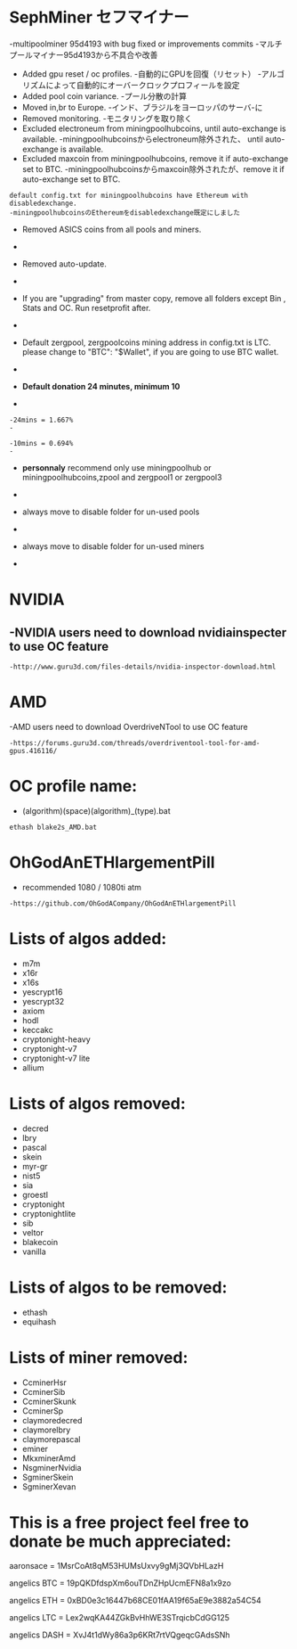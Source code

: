 # SephMiner セフマイナー
-multipoolminer 95d4193 with bug fixed or improvements commits
-マルチプールマイナー95d4193から不具合や改善
* Added gpu reset / oc profiles.
-自動的にGPUを回復（リセット）
-アルゴリズムによって自動的にオーバークロックプロフィールを設定
* Added pool coin variance.
-プール分散の計算
* Moved in,br to Europe.
-インド、ブラジルをヨーロッパのサーバ-に
* Removed monitoring.
-モニタリングを取り除く
* Excluded electroneum from miningpoolhubcoins, until auto-exchange is available.
-miningpoolhubcoinsからelectroneum除外された、 until auto-exchange is available.
* Excluded maxcoin from miningpoolhubcoins, remove it if auto-exchange set to BTC.
-miningpoolhubcoinsからmaxcoin除外されたが、remove it if auto-exchange set to BTC.
```
default config.txt for miningpoolhubcoins have Ethereum with disabledexchange.
-miningpoolhubcoinsのEthereumをdisabledexchange既定にしました
```
* Removed ASICS coins from all pools and miners.
-
* Removed auto-update.
-
* If you are "upgrading" from master copy, remove all folders except Bin , Stats and OC. Run resetprofit after.
-
* Default zergpool, zergpoolcoins mining address in config.txt is LTC. please change to "BTC": "$Wallet", if you are going to use BTC wallet.
-
* **Default donation 24 minutes, minimum 10**
-
```
-24mins = 1.667%
-
```
```
-10mins = 0.694%
-
```

* **personnaly** recommend only use miningpoolhub or miningpoolhubcoins,zpool and zergpool1 or zergpool3
-

* always move to disable folder for un-used pools
-
* always move to disable folder for un-used miners
-

# NVIDIA
-NVIDIA users need to download nvidiainspecter to use OC feature
-
```
-http://www.guru3d.com/files-details/nvidia-inspector-download.html
```
# AMD
-AMD users need to download OverdriveNTool to use OC feature
```
-https://forums.guru3d.com/threads/overdriventool-tool-for-amd-gpus.416116/
```

# OC profile name:
* (algorithm)(space)(algorithm)_(type).bat 
```
ethash blake2s_AMD.bat
```

# OhGodAnETHlargementPill
* recommended 1080 / 1080ti atm
```
-https://github.com/OhGodACompany/OhGodAnETHlargementPill
```

# Lists of algos added:
* m7m
* x16r
* x16s
* yescrypt16
* yescrypt32
* axiom
* hodl
* keccakc
* cryptonight-heavy
* cryptonight-v7
* cryptonight-v7 lite
* allium

# Lists of algos removed:
* decred
* lbry
* pascal
* skein
* myr-gr
* nist5
* sia
* groestl
* cryptonight
* cryptonightlite
* sib
* veltor
* blakecoin
* vanilla

# Lists of algos to be removed:
* ethash
* equihash

# Lists of miner removed:
* CcminerHsr
* CcminerSib
* CcminerSkunk
* CcminerSp
* claymoredecred
* claymorelbry
* claymorepascal
* eminer
* MkxminerAmd
* NsgminerNvidia
* SgminerSkein
* SgminerXevan

# This is a free project feel free to donate be much appreciated:

aaronsace = 1MsrCoAt8qM53HUMsUxvy9gMj3QVbHLazH

angelics BTC = 19pQKDfdspXm6ouTDnZHpUcmEFN8a1x9zo

angelics ETH = 0xBD0e3c16447b68CE01fAA19f65aE9e3882a54C54

angelics LTC = Lex2wqKA44ZGkBvHhWE3STrqicbCdGG125

angelics DASH = XvJ4t1dWy86a3p6KRt7rtVQgeqcGAdsSNh